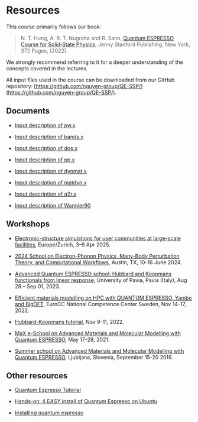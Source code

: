 # Resources

This course primarily follows our book: 
>N. T. Hung, A. R. T. Nugraha and R. Saito, [Quantum ESPRESSO Course for Solid‑State Physics](https://doi.org/10.1201/9781003290964), Jenny Stanford Publishing, New York, 372 Pages, (2022).

We strongly recommend referring to it for a deeper understanding of the concepts covered in the lectures.

All input files used in the course can be downloaded from our GitHub repository: [https://github.com/nguyen-group/QE-SSP/](https://github.com/nguyen-group/QE-SSP/).


## Documents

* [Input description of pw.x](https://www.quantum-espresso.org/Doc/INPUT_PW.html)

* [Input description of bands.x](https://www.quantum-espresso.org/Doc/INPUT_BANDS.html)

* [Input description of dos.x](https://www.quantum-espresso.org/Doc/INPUT_DOS.html)

* [Input description of pp.x](https://www.quantum-espresso.org/Doc/INPUT_PP.html)

* [Input description of dynmat.x](https://www.quantum-espresso.org/Doc/INPUT_DYNMAT.html)

* [Input description of matdyn.x](https://www.quantum-espresso.org/Doc/INPUT_MATDYN.html)

* [Input description of q2r.x](https://www.quantum-espresso.org/Doc/INPUT_Q2R.html)

* [Input description of Wannier90](https://wannier90.readthedocs.io/en/latest/user_guide/wannier90/parameters/)

## Workshops
* [Electronic-structure simulations for user communities at large-scale facilities](https://indico.psi.ch/event/17436/), Europe/Zurich, 3–9 Apr 2025.

* [2024 School on Electron-Phonon Physics, Many-Body Perturbation Theory, and Computational Workflows](https://docs.epw-code.org/doc/School2024.html), Austin, TX, 10-16 June 2024.

* [Advanced Quantum ESPRESSO school: Hubbard and Koopmans functionals from linear response](https://sites.google.com/view/hubbard-koopmans-2023/home), University of Pavia, Pavia (Italy), Aug 28 – Sep 01, 2023.

* [Efficient materials modelling on HPC with QUANTUM ESPRESSO, Yambo and BigDFT](https://enccs.se/events/2022-11-efficient-materials-modelling/), EuroCC National Competence Center Sweden, Nov 14-17, 2022.

* [Hubbard-Koopmans tutorial](https://sites.google.com/view/hubbard-koopmans/home), Nov 9-11, 2022.

* [MaX e-School on Advanced Materials and Molecular Modelling with Quantum ESPRESSO](http://indico.ictp.it/event/9616/), May 17-28, 2021.

* [Summer school on Advanced Materials and Molecular Modelling with Quantum ESPRESSO](http://qe2019.ijs.si/), Ljubljana, Slovenia, September 15-20 2019.

## Other resources

* [Quantum Espresso Tutorial](https://pranabdas.github.io/espresso/)

* [Hands-on: 4 EASY install of Quantum Espresso on Ubuntu](https://www.youtube.com/watch?v=Oq7xN-_2VTE)

* [Installing quantum espresso](https://www.youtube.com/watch?v=9rs5sV5bg3Q)
